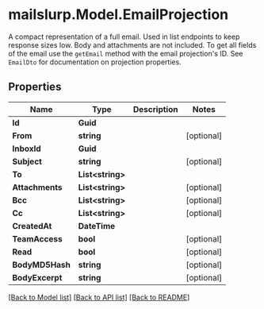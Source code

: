 # mailslurp.Model.EmailProjection
A compact representation of a full email. Used in list endpoints to keep response sizes low. Body and attachments are not included. To get all fields of the email use the `getEmail` method with the email projection's ID. See `EmailDto` for documentation on projection properties.
## Properties

Name | Type | Description | Notes
------------ | ------------- | ------------- | -------------
**Id** | **Guid** |  | 
**From** | **string** |  | [optional] 
**InboxId** | **Guid** |  | 
**Subject** | **string** |  | [optional] 
**To** | **List&lt;string&gt;** |  | 
**Attachments** | **List&lt;string&gt;** |  | [optional] 
**Bcc** | **List&lt;string&gt;** |  | [optional] 
**Cc** | **List&lt;string&gt;** |  | [optional] 
**CreatedAt** | **DateTime** |  | 
**TeamAccess** | **bool** |  | [optional] 
**Read** | **bool** |  | [optional] 
**BodyMD5Hash** | **string** |  | [optional] 
**BodyExcerpt** | **string** |  | [optional] 

[[Back to Model list]](../README#documentation-for-models) [[Back to API list]](../README#documentation-for-api-endpoints) [[Back to README]](../README)

